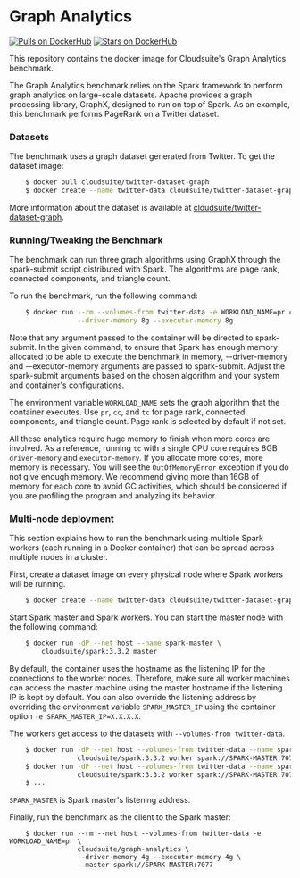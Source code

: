 # Graph Analytics #

[![Pulls on DockerHub][dhpulls]][dhrepo]
[![Stars on DockerHub][dhstars]][dhrepo]

This repository contains the docker image for Cloudsuite's Graph Analytics benchmark.

The Graph Analytics benchmark relies on the Spark framework to perform graph analytics on large-scale datasets. Apache provides a graph processing library, GraphX, designed to run on top of Spark. As an example, this benchmark performs PageRank on a Twitter dataset.

### Datasets

The benchmark uses a graph dataset generated from Twitter. To get the dataset image:

```sh
    $ docker pull cloudsuite/twitter-dataset-graph
    $ docker create --name twitter-data cloudsuite/twitter-dataset-graph
```

More information about the dataset is available at
[cloudsuite/twitter-dataset-graph][ml-dhrepo].

### Running/Tweaking the Benchmark

The benchmark can run three graph algorithms using GraphX through the spark-submit script distributed with Spark. The algorithms are page rank, connected components, and triangle count.

To run the benchmark, run the following command:

```sh
    $ docker run --rm --volumes-from twitter-data -e WORKLOAD_NAME=pr cloudsuite/graph-analytics \
                 --driver-memory 8g --executor-memory 8g
```

Note that any argument passed to the container will be directed to spark-submit. In the given command, to ensure that Spark has enough memory allocated to be able to execute the benchmark in memory, --driver-memory and --executor-memory arguments are passed to spark-submit. Adjust the spark-submit arguments based on the chosen algorithm and your system and container's configurations.

The environment variable `WORKLOAD_NAME` sets the graph algorithm that the container executes. Use `pr`, `cc`, and `tc` for page rank, connected components, and triangle count. Page rank is selected by default if not set. 

All these analytics require huge memory to finish when more cores are involved. As a reference, running `tc` with a single CPU core requires 8GB `driver-memory` and `executor-memory`. If you allocate more cores, more memory is necessary. You will see the `OutOfMemoryError` exception if you do not give enough memory. We recommend giving more than 16GB of memory for each core to avoid GC activities, which should be considered if you are profiling the program and analyzing its behavior. 

### Multi-node deployment

This section explains how to run the benchmark using multiple Spark workers (each running in a Docker container) that can be spread across multiple nodes in a cluster. 


First, create a dataset image on every physical node where Spark
workers will be running.

```sh
    $ docker create --name twitter-data cloudsuite/twitter-dataset-graph
```
Start Spark master and Spark workers. You can start the master node with the following command:

```sh
    $ docker run -dP --net host --name spark-master \
        cloudsuite/spark:3.3.2 master
```

By default, the container uses the hostname as the listening IP for the connections to the worker nodes. Therefore, make sure all worker machines can access the master machine using the master hostname if the listening IP is kept by default.
You can also override the listening address by overriding the environment variable `SPARK_MASTER_IP` using the container option `-e SPARK_MASTER_IP=X.X.X.X`.

The workers get access to the datasets with `--volumes-from twitter-data`.

```sh
    $ docker run -dP --net host --volumes-from twitter-data --name spark-worker-01 \
                 cloudsuite/spark:3.3.2 worker spark://SPARK-MASTER:7077
    $ docker run -dP --net host --volumes-from twitter-data --name spark-worker-02 \
                 cloudsuite/spark:3.3.2 worker spark://SPARK-MASTER:7077
    $ ...
```

`SPARK_MASTER` is Spark master's listening address.

Finally, run the benchmark as the client to the Spark master:

```
    $ docker run --rm --net host --volumes-from twitter-data -e WORKLOAD_NAME=pr \
                 cloudsuite/graph-analytics \
                 --driver-memory 4g --executor-memory 4g \
                 --master spark://SPARK-MASTER:7077
```


[dhrepo]: https://hub.docker.com/r/cloudsuite/graph-analytics/ "DockerHub Page"
[dhpulls]: https://img.shields.io/docker/pulls/cloudsuite/graph-analytics.svg "Go to DockerHub Page"
[dhstars]: https://img.shields.io/docker/stars/cloudsuite/graph-analytics.svg "Go to DockerHub Page"
[ml-dhrepo]: https://hub.docker.com/r/cloudsuite/twitter-dataset-graph/
[spark-dhrepo]: https://hub.docker.com/r/cloudsuite/spark/

